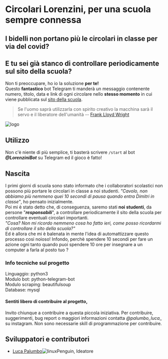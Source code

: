 # Circolari Lorenzini, per una scuola sempre connessa
## I bidelli non portano più le circolari in classe per via del covid?
## E tu sei già stanco di controllare periodicamente sul sito della scuola?
Non ti preoccupare, ho io la soluzione **per te!**    
Questo **fantastico** bot Telegram ti manderà un messaggio contenente numero, titolo, data e link di ogni circolare nello **stesso momento** in cui viene pubblicata sul [sito della scuola](http://istitutolorenzinipescia.edu.it/).


> Se l'uomo saprà utilizzarla con spirito creativo la macchina sarà il servo e il liberatore dell'umanità
> -- [Frank Lloyd Wright](https://it.wikipedia.org/wiki/Frank_Lloyd_Wright)


![logo](http://pezvaldinievole.altervista.org/wp-content/uploads/2017/11/lorenzini-1-300x300.png)

## Utilizzo
Non c'è niente di più semplice, 
ti basterà scrivere ```/start``` al bot **_@LorenziniBot_** su Telegram ed il gioco è fatto!

## Nascita
I primi giorni di scuola sono stato informato che i collaboratori scolastici non possono più portare le circolari in classe a noi studenti. *"Cavolo, non abbiamo più nemmeno quei 10 secondi di pausa quando entra Dimitri in classe"*, ho pensato inizialmente.  
Poi mi è stato detto che, di conseguenza, saremo stati **noi studenti**, da persone "***responsabili***", a controllare periodicamente il sito della scuola per controllare eventuali circolari importanti.  
*"Cosa? Non mi ricordo nemmeno cosa ho fatto ieri, come posso ricordarmi di controllare il sito della scuola?"*  
Ed è allora che mi è balenata in mente l'idea di automattizzare questo processo cosi noioso! Infondo, perchè spendere 10 secondi per fare un azione ogni tanto quando puoi spendere 10 ore per insegnare a un computer a farla al posto tuo ?


### Info tecniche sul progetto
Linguaggio: python3  
Modulo bot: python-telegram-bot  
Modulo  scraping: beautifulsoup  
Database: mysql

#### Sentiti libero di contribuire al progetto,
Invito chiunque a contribuire a questa piccola iniziativa.
Per contribuire, suggerimenti, bug report o maggiori informazioni contatta _@palumbo_luca__ su instagram. Non sono necessarie skill di programmazione per contribuire.

## Sviluppatori e contributori
- [Luca Palumbo](http://lucapalumbo.altervista.org)![linuxPenguin](https://sourceforge.net/images/icon_linux.gif "Utente Linux, ovviamente"), Ideatore

<!--
## Welcome to GitHub Pages

You can use the [editor on GitHub](https://github.com/LucaPalumbo/circolari_lorenzini/edit/gh-pages/index.md) to maintain and preview the content for your website in Markdown files.

Whenever you commit to this repository, GitHub Pages will run [Jekyll](https://jekyllrb.com/) to rebuild the pages in your site, from the content in your Markdown files.

### Markdown

Markdown is a lightweight and easy-to-use syntax for styling your writing. It includes conventions for

```markdown
Syntax highlighted code block

# Header 1
## Header 2
### Header 3

- Bulleted
- List

1. Numbered
2. List

**Bold** and _Italic_ and `Code` text

[Link](url) and ![Image](src)
```

For more details see [GitHub Flavored Markdown](https://guides.github.com/features/mastering-markdown/).

### Jekyll Themes

Your Pages site will use the layout and styles from the Jekyll theme you have selected in your [repository settings](https://github.com/LucaPalumbo/circolari_lorenzini/settings). The name of this theme is saved in the Jekyll `_config.yml` configuration file.

### Support or Contact

Having trouble with Pages? Check out our [documentation](https://docs.github.com/categories/github-pages-basics/) or [contact support](https://github.com/contact) and we’ll help you sort it out.
-->
